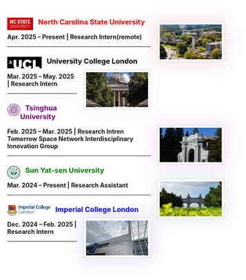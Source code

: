 ### <a href="https://ece.ncsu.edu/" target="_blank"><img src="./static/assets/img/NCSU.webp"  alt="NCSU" align='left' width=60 ></a> $~~$  <span style="color: red;">**North Carolina State University**</span><img src="./static/assets/img/NC.webp"  align='Right' style='width:144px;height:81px border-radius:3px; box-shadow:rgba(242, 18, 6, 0.15) 0 0 40px;background:#FBFBFB;border:1px solid #ddd;margin:10px auto;margin-left: 15px;padding:5px;'/>
**Apr. 2025 – Present | Research Intern(remote)** <br>

---

### <a href="https://www.ucl.ac.uk/electronic-electrical-engineering/" target="_blank"><img src="./static/assets/img/ucl.webp"  alt="UCL" align='left' width=80 /> </a> $~~$  <span style="color: black;">**University College London**</span><img src="./static/assets/img/inucl.webp"  align='Right' style='width:144px;height:81px border-radius:3px; box-shadow:rgba(106, 72, 7, 0.04) 0 0 40px;background:#FBFBFB;border:1px solid #ddd;margin:10px auto;margin-left: 15px;padding:5px;'/>
**Mar. 2025 – May. 2025 | Research Intern** <br>

---


### <img src="./static/assets/img/thu.webp"  alt="thu" align='left' width=30 /> $~~$ <span style="color: purple;">**Tsinghua University**</span> <img src="./static/assets/img/inthu.webp"  align='Right' style='width:144px;height:81px border-radius:3px; box-shadow:rgba(221, 20, 240, 0.15) 0 0 40px;background:#FBFBFB;border:1px solid #ddd;margin:10px auto;margin-left: 15px;padding:5px;'/>
**Feb. 2025 – Mar. 2025 | Research Intren**<br>
**Tomorrow Space Network Interdisciplinary Innovation Group**

---
### <img src="./static/assets/img/sysu_logo.webp"  alt="sysu" align='left' width=30 /> $~~$ <span style="color: green;">**Sun Yat-sen University**</span>  <img src="./static/assets/img/ssysu.webp"  align='Right' style='width:144px;height:81px border-radius:3px; box-shadow:rgba(5, 177, 105, 0.15) 0 0 40px;background:#FBFBFB;border:1px solid #ddd;margin:10px auto;margin-left: 15px;padding:5px;'/>
**Mar. 2024 – Present | Research Assistant**<br>

---
### <img src="./static/assets/img/ic.webp"  alt="ic" align='left' width=100 /> $~~$ <span style="color: blue;">**Imperial College London**</span>  <img src="./static/assets/img/inic.webp"  align='Right' style='width:144px;height:81px border-radius:3px; box-shadow:rgba(22, 25, 227, 0.15) 0 0 40px;background:#FBFBFB;border:1px solid #ddd;margin:10px auto;margin-left: 15px;padding:5px;'/> 
**Dec. 2024 – Feb. 2025 | Research Intern**<br>

---